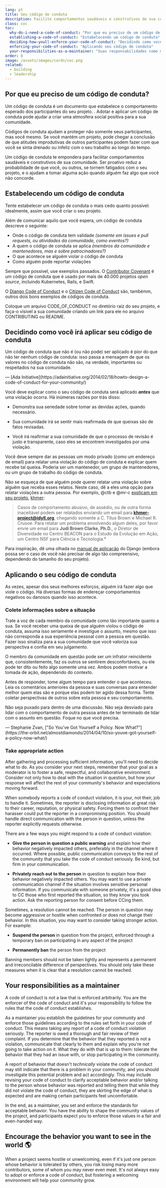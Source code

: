 ```yaml
---
lang: pt
title: Seu código de conduta
description: Facilite comportamentos saudáveis e construtivos de sua comunidade adotando e reforçando um código de conduta
class: coc
toc:
  why-do-i-need-a-code-of-conduct: "Por que eu preciso de um código de conduta?"
  establishing-a-code-of-conduct: "Estabelecendo um código de conduta"
  deciding-how-youll-enforce-your-code-of-conduct: "Decidindo como você irá aplicar seu código de conduta"
  enforcing-your-code-of-conduct: "Aplicando seu código de conduta"
  your-responsibilities-as-a-maintainer: "Suas responsabilidades como mantenedor"
order: 8
image: /assets/images/cards/coc.png
related:
  - building
  - leadership
---
```


## Por que eu preciso de um código de conduta?

Um código de conduta é um documento que estabelece o comportamento esperado dos participantes do seu projeto.
. Adotar e aplicar um código de conduta pode ajudar a criar uma atmosfera social positiva para a sua comunidade.

Códigos de conduta ajudam a proteger não somente seus participantes, mas você mesmo. Se você mantém um projeto, pode chegar a conclusão de que atitudes improdutivas de outros participantes podem fazer com que você se sinta drenado ou infeliz com o seu trabalho ao longo do tempo.

Um código de conduta te empondera para facilitar comportamentos saudáveis e construtivos de sua comunidade. Ser proativo reduz a probabilidade de que você, ou outros, se tornem fatigados com o seu projeto, e o ajudam a tomar alguma ação quando alguém faz algo que você não concorde.

## Estabelecendo um código de conduta

Tente estabelecer um código de conduta o mais cedo quanto possível: idealmente, assim que você criar o seu projeto.

Além de comunicar aquilo que você espera, um código de conduta descreve o seguinte:

* Onde o código de conduta tem validade _(somente em issues e pull requests, ou atividades da comunidade, como eventos?)_
* A quem o código de conduta se aplica _(membros da comunidade e mantenedores, mas e sobre patrocinadores?)_
* O que acontece se alguém violar o código de conduta
* Como alguém pode reportar violações

Sempre que possível, use exemplos passados. O [Contributor Covenant](https://contributor-covenant.org/) é um código de conduta que é usado por mais de 40.000 projetos _open source_, incluindo Kubernetes, Rails, e Swift.

O [Django Code of Conduct](https://www.djangoproject.com/conduct/) e o [Citizen Code of Conduct](http://citizencodeofconduct.org/) são, tambémm, outros dois bons exemplos de códigos de conduta.

Coloque um arquivo CODE_OF_CONDUCT no diretório raiz do seu projeto, e faça-o visivel a sua comunidade criando um link para ele no arquivo CONTRIBUTING ou README.

## Decidindo como você irá aplicar seu código de conduta

<aside markdown="1" class="pquote">
  Um código de conduta que não é (ou não pode) ser aplicado é pior do que não ter nenhum código de conduta: isso passa a mensagem de que os valores no código de conduta não são, na verdade, importantes ou respeitados na sua comunidade.
  <p markdown="1" class="pquote-credit">
— [Ada Initiative](https://adainitiative.org/2014/02/18/howto-design-a-code-of-conduct-for-your-community/)
  </p>
</aside>

Você deve explicar como o seu código de conduta será aplicado **_antes_** que uma violação ocorra. Há inúmeras razões por trás disso:

* Demonstra sua seriedade sobre tomar as devidas ações, quando necessário.

* Sua comunidade irá se sentir mais reafirmada de que queixas são de fatos revisadas.

* Você irá reafirmar a sua comunidade de que o processo de revisão é justo e transparente, caso eles se encontrem investigados por uma violação.

Você deve sempre dar as pessoas um modo privado (como um endereço de email) para relatar uma violação do código de conduta e explicar quem recebe tal queixa. Poderia ser um mantenedor, um grupo de mantenedores, ou um grupo de trabalho do código de conduta.

Não se esqueça de que alguém pode querer relatar uma violação sobre alguém que receba esses relatos. Neste caso, dê a eles uma opção para relatar violações a outra pessoa. Por exemplo, @ctb e @mr-c [explicam em seu projeto](https://github.com/dib-lab/khmer/blob/master/CODE_OF_CONDUCT.rst), [khmer](https://github.com/dib-lab/khmer):

> Casos de comportamento abusivo, de assédio, ou de outra forma inaceitável podem ser relatados enviando um email para **khmer-project@idyll.org**, chegando somente a C. Titus Brown e Michael R. Crusoe. Para relatar um problema envolvendo algum deles, por favor envie um email para **Judi Brown Clarke, Ph.D.**, o Diretor de Diversidade no Centro BEACON para o Estudo da Evolução em Ação, um Centro NSF para Ciência e Tecnologia.*

Para inspiração, dê uma olhada no [manual de aplicação](https://www.djangoproject.com/conduct/enforcement-manual/) do Django (embora possa ser o caso de você não precisar de algo tão compreensivo, dependendo do tamanho do seu projeto).

## Aplicando o seu código de conduta

As vezes, apesar dos seus melhores esforços, alguém irá fazer algo que viole o código. Há diversas formas de endereçar comportamentos negativos ou danosos quando isso acontece.

### Colete informações sobre a situação

Trate a voz de cada membro da comunidade como tão importante quanto a sua. Se você receber uma queixa de que alguém violou o código de conduta, assuma isso seriamente e investigue o assunto, mesmo que isso não corresponda a sua experiência pessoal com a pessoa em questão. Fazer isso sinaliza para a sua comunidade que você valoriza sua perspectiva e confia em seu julgamento.

O membro da comunidade em questão pode ser um infrator reincidente que, consistentemente, faz os outros se sentirem desconfortáveis, ou ele pode ter dito ou feito algo somente uma vez. Ambos podem motivar a tomada de ação, dependendo do contexto.

Antes de responder, tome algum tempo para entender o que aconteceu. Leia os comentários anteriores da pessoa e suas conversas para entender melhor quem elas são e porque elas podem ter agido dessa forma. Tente coletar perspectivas de outros sobre esta pessoa e seu comportamento.

<aside markdown="1" class="pquote">
  Não seja puxado para dentro de uma discussão. Não seja desviado para lidar com o comportamento de outra pessoa antes de ter terminado de lidar com o assunto em questão. Foque no que você precisa.
  <p markdown="1" class="pquote-credit">
— Stephanie Zvan, ["So You've Got Yourself a Policy. Now What?"](https://the-orbit.net/almostdiamonds/2014/04/10/so-youve-got-yourself-a-policy-now-what/)
  </p>
</aside>

### Take appropriate action

After gathering and processing sufficient information, you'll need to decide what to do. As you consider your next steps, remember that your goal as a moderator is to foster a safe, respectful, and collaborative environment. Consider not only how to deal with the situation in question, but how your response will affect the rest of your community's behavior and expectations moving forward.

When somebody reports a code of conduct violation, it is your, not their, job to handle it. Sometimes, the reporter is disclosing information at great risk to their career, reputation, or physical safety. Forcing them to confront their harasser could put the reporter in a compromising position. You should handle direct communication with the person in question, unless the reporter explicitly requests otherwise.

There are a few ways you might respond to a code of conduct violation:

* **Give the person in question a public warning** and explain how their behavior negatively impacted others, preferably in the channel where it occurred. Where possible, public communication conveys to the rest of the community that you take the code of conduct seriously. Be kind, but firm in your communication.

* **Privately reach out to the person** in question to explain how their behavior negatively impacted others. You may want to use a private communication channel if the situation involves sensitive personal information. If you communicate with someone privately, it's a good idea to CC those who first reported the situation, so they know you took action. Ask the reporting person for consent before CCing them.

Sometimes, a resolution cannot be reached. The person in question may become aggressive or hostile when confronted or does not change their behavior. In this situation, you may want to consider taking stronger action. For example:

* **Suspend the person** in question from the project, enforced through a temporary ban on participating in any aspect of the project

* **Permanently ban** the person from the project

Banning members should not be taken lightly and represents a permanent and irreconcilable difference of perspectives. You should only take these measures when it is clear that a resolution cannot be reached.

## Your responsibilities as a maintainer

A code of conduct is not a law that is enforced arbitrarily. You are the enforcer of the code of conduct and it's your responsibility to follow the rules that the code of conduct establishes.

As a maintainer you establish the guidelines for your community and enforce those guidelines according to the rules set forth in your code of conduct. This means taking any report of a code of conduct violation seriously. The reporter is owed a thorough and fair review of their complaint. If you determine that the behavior that they reported is not a violation, communicate that clearly to them and explain why you're not going to take action on it. What they do with that is up to them: tolerate the behavior that they had an issue with, or stop participating in the community.

A report of behavior that doesn't _technically_ violate the code of conduct may still indicate that there is a problem in your community, and you should investigate this potential problem and act accordingly. This may include revising your code of conduct to clarify acceptable behavior and/or talking to the person whose behavior was reported and telling them that while they did not violate the code of conduct, they are skirting the edge of what is expected and are making certain participants feel uncomfortable.

In the end, as a maintainer, you set and enforce the standards for acceptable behavior. You have the ability to shape the community values of the project, and participants expect you to enforce those values in a fair and even-handed way.

## Encourage the behavior you want to see in the world 🌎

When a project seems hostile or unwelcoming, even if it's just one person whose behavior is tolerated by others, you risk losing many more contributors, some of whom you may never even meet. It's not always easy to adopt or enforce a code of conduct, but fostering a welcoming environment will help your community grow.
